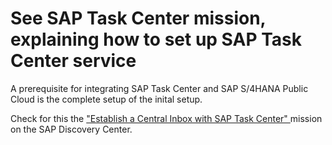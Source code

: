 # See SAP Task Center mission, explaining how to set up SAP Task Center service

A prerequisite for integrating SAP Task Center and SAP S/4HANA Public Cloud is the complete setup of the inital setup.

Check for this the ["Establish a Central Inbox with SAP Task Center" ](https://discovery-center.cloud.sap/missiondetail/3774/3813/?tab=overview) mission on the SAP Discovery Center.